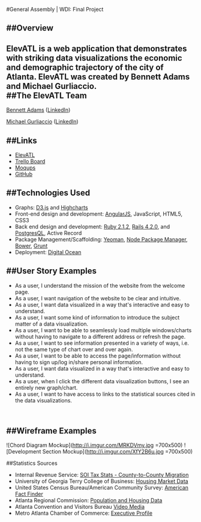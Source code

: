 #General Assembly | WDI: Final Project

##Overview
---
**ElevATL** is a web application that demonstrates with striking data visualizations the economic and demographic trajectory of the city of Atlanta. ElevATL was created by Bennett Adams and Michael Gurliaccio.
<br />
##The ElevATL Team
---
[Bennett Adams](https://github.com/bennettatoms) ([LinkedIn](https://www.linkedin.com/pub/bennett-adams/8/181/3b9))

[Michael Gurliaccio](https://github.com/gurliaccio) ([LinkedIn](https://www.linkedin.com/in/firebad))

##Links
---
* [ElevATL](http://45.55.171.96:9000/)
* [Trello Board](https://trello.com/b/TI6qNTvi/atl-data-viz-app) 
* [Moqups](https://moqups.com/#!/edit/gurliaccio/a4Sr4F4P)
* [GitHub](https://github.com/bennettatoms/atl_data)


##Technologies Used
---
* Graphs: [D3.js](http://d3js.org/) and [Highcharts](http://www.highcharts.com/)
* Front-end design and development: [AngularJS](https://angularjs.org/), JavaScript, HTML5, CSS3
* Back end design and development: [Ruby 2.1.2](https://www.ruby-lang.org/en/), [Rails 4.2.0](http://weblog.rubyonrails.org/), and [PostgresQL](http://www.postgresql.org/), Active Record
* Package Management/Scaffolding: [Yeoman](http://yeoman.io/), [Node Package Manager](https://www.npmjs.com/), [Bower](http://bower.io/), [Grunt](http://gruntjs.com/)
* Deployment: [Digital Ocean](https://www.digitalocean.com/)

##User Story Examples
---
* As a user, I understand the mission of the website from the welcome page.
* As a user, I want navigation of the website to be clear and intuitive.
* As a user, I want data visualized in a way that's interactive and easy to understand.
* As a user, I want some kind of information to introduce the subject matter of a data visualization.
* As a user, I want to be able to seamlessly load multiple windows/charts without having to navigate to a different address or refresh the page.
* As a user, I want to see information presented in a variety of ways, i.e. not the same type of chart over and over again.
* As a user, I want to be able to access the page/information without having to sign up/log in/share personal information.
* As a user, I want data visualized in a way that's interactive and easy to understand.
* As a user, when I click the different data visualization buttons, I see an entirely new graph/chart.
* As a user, I want to have access to links to the statistical sources cited in the data visualizations.
<br />

##Wireframe Examples
---
![Chord Diagram Mockup](http://i.imgur.com/MRKDVmy.jpg =700x500)
![Development Section Mockup](http://i.imgur.com/XfY2B6u.jpg =700x500)

##Statistics Sources

* Internal Revenue Service: [SOI Tax Stats - County-to-County Migration](http://www.irs.gov/uac/SOI-Tax-Stats-County-to-County-Migration-Data-Files)
* University of Georgia Terry College of Business: [Housing Market Data](http://www.terry.uga.edu/about/centers-institutes/selig/housing#cite-text-0-0)
* United States Census Bureau/American Community Survey: [American Fact Finder](http://factfinder.census.gov/faces/nav/jsf/pages/community_facts.xhtml)
* Atlanta Regional Commission: [Population and Housing Data](http://www.atlantaregional.com/info-center/arc-region/population-housing-data)
* Atlanta Convention and Visitors Bureau [Video Media](http://news.atlanta.net/research)
* Metro Atlanta Chamber of Commerce: [Executive Profile](http://www.metroatlantachamber.com/docs/resources/metro-atlanta-an-executive-profile-.pdf?sfvrsn=0)